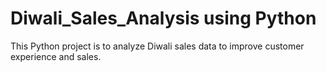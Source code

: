 # Diwali_Sales_Analysis using Python
This Python project is to analyze Diwali sales data to improve customer experience and sales.
